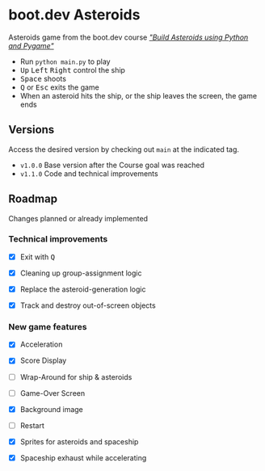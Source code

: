 # boot.dev Asteroids

Asteroids game from the boot.dev course [*"Build Asteroids using Python and Pygame"*][course]

- Run `python main.py` to play
- <kbd>Up</kbd> <kbd>Left</kbd> <kbd>Right</kbd> control the ship
- <kbd>Space</kbd> shoots
- <kbd>Q</kbd> or <kbd>Esc</kbd> exits the game
- When an asteroid hits the ship, or the ship leaves the screen, the game ends


## Versions

Access the desired version by checking out `main` at the indicated tag.

- `v1.0.0` Base version after the Course goal was reached
- `v1.1.0` Code and technical improvements


## Roadmap

Changes planned or already implemented

### Technical improvements

- [x] Exit with <kbd>Q</kbd>
- [x] Cleaning up group-assignment logic
- [x] Replace the asteroid-generation logic
- [x] Track and destroy out-of-screen objects


### New game features

- [x] Acceleration
- [x] Score Display
- [ ] Wrap-Around for ship & asteroids
- [ ] Game-Over Screen
- [x] Background image
- [ ] Restart
- [x] Sprites for asteroids and spaceship
- [x] Spaceship exhaust while accelerating


[course]: https://www.boot.dev/courses/build-asteroids-python

